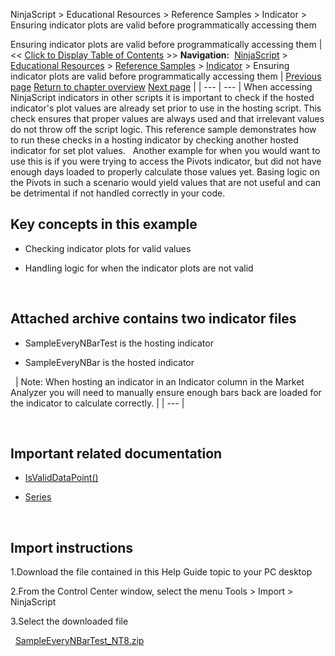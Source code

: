 ﻿
NinjaScript \> Educational Resources \> Reference Samples \> Indicator \> Ensuring indicator plots are valid before programmatically accessing them

Ensuring indicator plots are valid before programmatically accessing them
| \<\< [Click to Display Table of Contents](ensuring_indicator_plots_are_v.md) \>\> **Navigation:**     [NinjaScript](ninjascript-1.md) \> [Educational Resources](educational_resources-1.md) \> [Reference Samples](reference_samples-1.md) \> [Indicator](indicator2-1.md) \> Ensuring indicator plots are valid before programmatically accessing them | [Previous page](draw_objects-1.md) [Return to chapter overview](indicator2-1.md) [Next page](exposing_indicator_values_that-1.md) |
| --- | --- |
When accessing NinjaScript indicators in other scripts it is important to check if the hosted indicator's plot values are already set prior to use in the hosting script. This check ensures that proper values are always used and that irrelevant values do not throw off the script logic. This reference sample demonstrates how to run these checks in a hosting indicator by checking another hosted indicator for set plot values.
 
Another example for when you would want to use this is if you were trying to access the Pivots indicator, but did not have enough days loaded to properly calculate those values yet. Basing logic on the Pivots in such a scenario would yield values that are not useful and can be detrimental if not handled correctly in your code.
 
## Key concepts in this example
- Checking indicator plots for valid values

- Handling logic for when the indicator plots are not valid

 
## Attached archive contains two indicator files
- SampleEveryNBarTest is the hosting indicator

- SampleEveryNBar is the hosted indicator

 
| Note: When hosting an indicator in an Indicator column in the Market Analyzer you will need to manually ensure enough bars back are loaded for the indicator to calculate correctly. |
| --- |

 
## Important related documentation
- [IsValidDataPoint()](isvaliddatapoint-1.md)

- [Series](seriest-1.md)

 
## Import instructions
1\.Download the file contained in this Help Guide topic to your PC desktop

2\.From the Control Center window, select the menu Tools \> Import \> NinjaScript

3\.Select the downloaded file

 
[SampleEveryNBarTest\_NT8\.zip](samples/SampleEveryNBarTest_NT8.zip)
